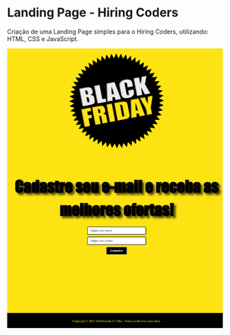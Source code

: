 # Landing Page - Hiring Coders

 Criação de uma Landing Page simples para o Hiring Coders, utilizando: HTML, CSS e JavaScript.

![banner](https://github.com/hildebrandofilho/landing-page-hiring-coders/blob/main/readme.png)
